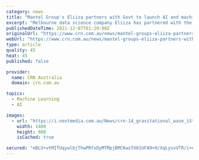 ```yaml
---
category: news
title: "Mantel Group's Eliiza partners with Govt to launch AI and machine learning research unit"
excerpt: "Melbourne data science company Eliiza has partnered with the Australian Research Council Centre of Excellence for Gravitational Wave Discovery (OzGrav) to launch a new business unit, Eliiza Research."
publishedDateTime: 2021-12-07T01:20:00Z
originalUrl: "https://www.crn.com.au/news/mantel-groups-eliiza-partners-with-govt-to-launch-ai-and-machine-learning-research-unit-573657"
webUrl: "https://www.crn.com.au/news/mantel-groups-eliiza-partners-with-govt-to-launch-ai-and-machine-learning-research-unit-573657"
type: article
quality: 45
heat: 45
published: false

provider:
  name: CRN Australia
  domain: crn.com.au

topics:
  - Machine Learning
  - AI

images:
  - url: "https://i.nextmedia.com.au/News/crn-14_gravitational_wave_iStock-1283909792.jpg"
    width: 1400
    height: 900
    isCached: true

secured: "eBLV+vtMITUqywlbjThwPRfxDyMTMpjBMCKwzfX01UFA9+9/XqLysxVTR/i+qWwyaekP4j15YB/eXMbwXFDeIYVVRsNFiV4kXd903UXvYpARLaGq4jlRSx2XMXKtDzuh2gEU41H9ueNRqlEqMLKCoC/ij7j7rGle+N9YY7MVZsch0TG0Je6c1j/LxQ/RzESsavDiptcknriCvu9Zmv6LEen5QS8LJvBUzgJ6WyNa+1AQRZj1p/E5Cj5VjLDBehPXwzkpQoC3nmR09B2S6HHEwp4YPehj4zWP3+qp6LD+bBxiZStJ4Rt93IW/+qJ0WZoQAy3mc90elJFlAbe8KUg+vatHQjc6S+WUu813c6TwXO8=;Exi7He653/YeyItx3ycDBg=="
---
```


